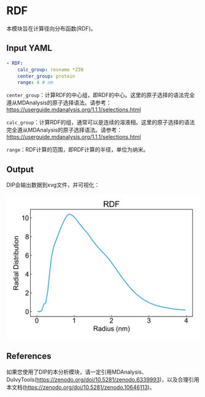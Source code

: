 # RDF

本模块旨在计算径向分布函数(RDF)。


## Input YAML

```yaml
- RDF:
    calc_group: resname *ZIN
    center_group: protein
    range: 4 # nm
```

`center_group`：计算RDF的中心组，即RDF的中心。这里的原子选择的语法完全遵从MDAnalysis的原子选择语法。请参考：https://userguide.mdanalysis.org/1.1.1/selections.html

`calc_group`：计算RDF的组，通常可以是连续的溶液相。这里的原子选择的语法完全遵从MDAnalysis的原子选择语法。请参考：https://userguide.mdanalysis.org/1.1.1/selections.html

`range`：RDF计算的范围，即RDF计算的半径，单位为纳米。


## Output

DIP会输出数据到xvg文件，并可视化：

![RDF](static/RDF_rdf.png)


## References

如果您使用了DIP的本分析模块，请一定引用MDAnalysis、DuIvyTools(https://zenodo.org/doi/10.5281/zenodo.6339993)，以及合理引用本文档(https://zenodo.org/doi/10.5281/zenodo.10646113)。